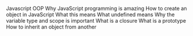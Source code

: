 Javascript OOP
Why JavaScript programming is amazing
How to create an object in JavaScript
What this means
What undefined means
Why the variable type and scope is important
What is a closure
What is a prototype
How to inherit an object from another